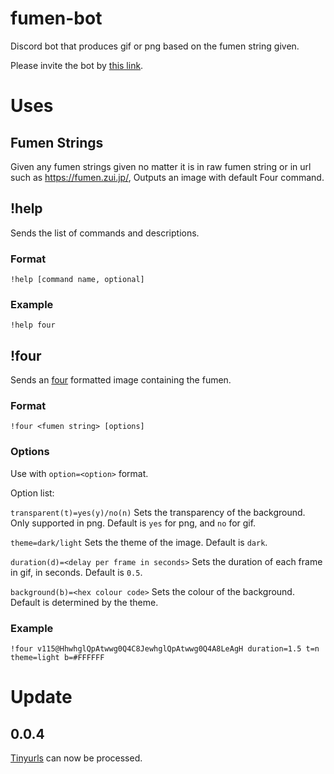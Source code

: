 # fumen-bot
Discord bot that produces gif or png based on the fumen string given.

Please invite the bot by [this link](https://discord.com/api/oauth2/authorize?client_id=1014015919351152640&permissions=517543938112&scope=bot).

# Uses
## Fumen Strings
Given any fumen strings given no matter it is in raw fumen string or in url such as https://fumen.zui.jp/, Outputs an image with default Four command. 

## !help
Sends the list of commands and descriptions.

### Format
`!help [command name, optional]`

### Example
`!help four`

## !four
Sends an [four](https://four.lol/) formatted image containing the fumen.

### Format
`!four <fumen string> [options]`

### Options
Use with `option=<option>` format.

Option list: 

`transparent(t)=yes(y)/no(n)` Sets the transparency of the background. Only supported in png. Default is `yes` for png, and `no` for gif.

`theme=dark/light` Sets the theme of the image. Default is `dark`.

`duration(d)=<delay per frame in seconds>` Sets the duration of each frame in gif, in seconds. Default is `0.5`.

`background(b)=<hex colour code>` Sets the colour of the background. Default is determined by the theme.

### Example
`!four v115@HhwhglQpAtwwg0Q4C8JewhglQpAtwwg0Q4A8LeAgH duration=1.5 t=n theme=light b=#FFFFFF`

# Update

## 0.0.4
[Tinyurls](https://tinyurl.com/app) can now be processed.
